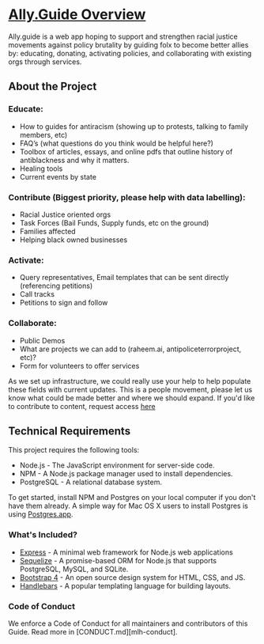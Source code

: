 # [Ally.Guide Overview](https://docs.google.com/document/d/1dZgMP22Hgk6l6hmbzkX4vAjJBUqk_ytio7KJzU2viZk/edit?usp=sharing)
Ally.guide is a web app hoping to support and strengthen racial justice movements against policy brutality by guiding folx to become better allies by: educating, donating, activating policies, and collaborating with existing orgs through services.

## About the Project
### Educate:
- How to guides for antiracism (showing up to protests, talking to family members, etc)
- FAQ’s (what questions do you think would be helpful here?)
- Toolbox of articles, essays, and online pdfs that outline history of antiblackness and why it matters.
- Healing tools
- Current events by state

### Contribute (Biggest priority, please help with data labelling):
- Racial Justice oriented orgs
- Task Forces (Bail Funds, Supply funds, etc on the ground)
- Families affected
- Helping black owned businesses

### Activate:
- Query representatives, Email templates that can be sent directly (referencing petitions)
- Call tracks
- Petitions to sign and follow

### Collaborate:
- Public Demos
- What are projects we can add to (raheem.ai, antipoliceterrorproject, etc)?
- Form for volunteers to offer services

As we set up infrastructure, we could really use your help to help populate these fields with current updates. This is a people movement, please let us know what could be made better and where we should expand. If you'd like to contribute to content, request access [here](https://docs.google.com/document/d/1dZgMP22Hgk6l6hmbzkX4vAjJBUqk_ytio7KJzU2viZk/edit?usp=sharing) 


## Technical Requirements
This project requires the following tools:

- Node.js - The JavaScript environment for server-side code.
- NPM - A Node.js package manager used to install dependencies.
- PostgreSQL - A relational database system.

To get started, install NPM and Postgres on your local computer if you don't have them already. A simple way for Mac OS X users to install Postgres is using [Postgres.app](https://postgresapp.com/).

### What's Included?

- [Express](https://expressjs.com/) - A minimal web framework for Node.js web applications
- [Sequelize](http://docs.sequelizejs.com/) - A promise-based ORM for Node.js that supports PostgreSQL, MySQL, and SQLite.
- [Bootstrap 4](https://getbootstrap.com/) - An open source design system for HTML, CSS, and JS.
- [Handlebars](https://handlebarsjs.com/) - A popular templating language for building layouts.

### Code of Conduct

We enforce a Code of Conduct for all maintainers and contributors of this Guide. Read more in [CONDUCT.md][mlh-conduct].
